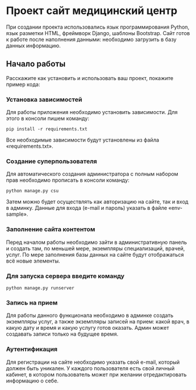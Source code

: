 # Проект сайт медицинский центр
При создании проекта использовались язык программирования Python, язык разметки HTML, фреймворк Django, шаблоны Bootstrap.
Сайт готов к работе после наполнения данными: необходимо загрузить в базу данных информацию.


## Начало работы
Расскажите как установить и использовать ваш проект, покажите пример кода:


### Установка зависимостей
Для работы приложения необходимо установить зависимости. Для этого в консоли пишем команду:
``` 
pip install -r requirements.txt
```
Все необходимые зависимости будут установлены из файла «requirements.txt».


### Создание суперпользователя
Для автоматического создания администратора с полным набором прав необходимо прописать в консоли команду:
``` 
python manage.py csu
```
Затем можно будет осуществлять как авторизацию на сайте, так и вход в админку. 
Данные для входа (e-mail и пароль) указать в файле «env-sample».


### Заполнение сайта контентом
Перед началом работы необходимо зайти в административную панель и создать там, по меньшей мере, экземпляры специализаций, врачей, услуг. По мере заполнения базы данных на сайте будут отображаться всё новые элементы.

### Для запуска сервера введите команду 
``` 
python manage.py runserver
```

### Запись на прием
Для работы данного функционала необходимо в админке создать экземпляры услуг, а также экземпляры записей на прием: какой врач, в какую дату и время и какую услугу готов оказать.
Админ может создавать записи только на будущее время.

### Аутентификация
Для регистрации на сайте необходимо указать свой e-mail, который должен быть уникален.
У каждого пользователя есть свой личный кабинет, в котором пользователь может при желании отредактировать информацию о себе.


